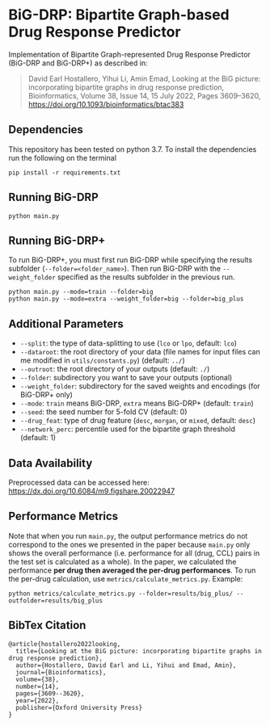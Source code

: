 # BiG-DRP: Bipartite Graph-based Drug Response Predictor

Implementation of Bipartite Graph-represented Drug Response Predictor (BiG-DRP and BiG-DRP+) as described in:

>David Earl Hostallero, Yihui Li, Amin Emad, Looking at the BiG picture: incorporating bipartite graphs in drug response prediction, Bioinformatics, Volume 38, Issue 14, 15 July 2022, Pages 3609–3620, https://doi.org/10.1093/bioinformatics/btac383

## Dependencies
This repository has been tested on python 3.7. To install the dependencies run the following on the terminal
```
pip install -r requirements.txt
```

## Running BiG-DRP
```
python main.py
```

## Running BiG-DRP+
To run BiG-DRP+, you must first run BiG-DRP while specifying the results subfolder (`--folder=<folder_name>`). Then run BiG-DRP with the `--weight_folder` specified as the results subfolder in the previous run.
```
python main.py --mode=train --folder=big
python main.py --mode=extra --weight_folder=big --folder=big_plus
```

## Additional Parameters

- `--split`: the type of data-splitting to use (`lco` or `lpo`, default: `lco`)
- `--dataroot`: the root directory of your data (file names for input files can me modified in `utils/constants.py`) (default: `../`)
- `--outroot`: the root directory of your outputs (default: `./`)
- `--folder`: subdirectory you want to save your outputs (optional)
- `--weight_folder`: subdirectory for the saved weights and encodings (for BiG-DRP+ only)
- `--mode`: `train` means BiG-DRP, `extra` means BiG-DRP+ (default: `train`)
- `--seed`: the seed number for 5-fold CV (default: 0)
- `--drug_feat`: type of drug feature (`desc`, `morgan`, or `mixed`, default: `desc`)
- `--network_perc`: percentile used for the bipartite graph threshold (default: 1)

## Data Availability
Preprocessed data can be accessed here: https://dx.doi.org/10.6084/m9.figshare.20022947

## Performance Metrics
Note that when you run ``main.py``, the output performance metrics do not correspond to the ones we presented in the paper because ``main.py`` only shows the overall performance (i.e. performance for all (drug, CCL) pairs in the test set is calculated as a whole). In the paper, we calculated the performance **per drug then averaged the per-drug performances**. To run the per-drug calculation, use ``metrics/calculate_metrics.py``. Example:

```
python metrics/calculate_metrics.py --folder=results/big_plus/ --outfolder=results/big_plus
```

## BibTex Citation
```
@article{hostallero2022looking,
  title={Looking at the BiG picture: incorporating bipartite graphs in drug response prediction},
  author={Hostallero, David Earl and Li, Yihui and Emad, Amin},
  journal={Bioinformatics},
  volume={38},
  number={14},
  pages={3609--3620},
  year={2022},
  publisher={Oxford University Press}
}
```